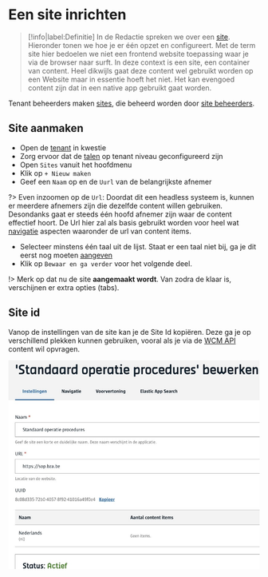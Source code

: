 # Een site inrichten

> [!info|label:Definitie]
> In de Redactie spreken we over een [site](/common/content/concept-site). Hieronder tonen we hoe je er één opzet en configureert. Met de term site hier bedoelen we niet een frontend website toepassing waar je via de browser naar surft. In deze context is een site, een container van content. Heel dikwijls gaat deze content wel gebruikt worden op een Website maar in essentie hoeft het niet. Het kan evengoed content zijn dat in een native app gebruikt gaat worden. 

Tenant beheerders maken [sites](/common/content/concept-site), die beheerd worden door [site beheerders](/redactie/content/toegang-site-beheerder). 

## Site aanmaken

* Open de [tenant](/common/content/concept-tenant) in kwestie
* Zorg ervoor dat de [talen](/redactie/content/inrichten-meertaligheid) op tenant niveau geconfigureerd zijn
* Open `Sites` vanuit het hoofdmenu
* Klik op `+ Nieuw maken`
* Geef een `Naam` op en de `Uurl` van de belangrijkste afnemer

?> Even inzoomen op de `Url`: Doordat dit een headless systeem is, kunnen er meerdere afnemers zijn die dezelfde content willen gebruiken. Desondanks gaat er steeds één hoofd afnemer zijn waar de content effectief hoort. De Url hier zal als basis gebruikt worden voor heel wat [navigatie](/redactie/content/inrichten-navigatie) aspecten waaronder de url van content items.

* Selecteer minstens één taal uit de lijst. Staat er een taal niet bij, ga je dit eerst nog moeten [aangeven](/redactie/content/inrichten-meertaligheid)
* Klik op `Bewaar en ga verder` voor het volgende deel. 

!> Merk op dat nu de site **aangemaakt wordt**. Van zodra de klaar is, verschijnen er extra opties (tabs).

## Site id

Vanop de instellingen van de site kan je de Site Id kopiëren. Deze ga je op verschillend plekken kunnen gebruiken, vooral als je via de [WCM API](/wcmv4/README) content wil opvragen.

![Site id](../assets/site-id.jpg 'Site id kopieren')